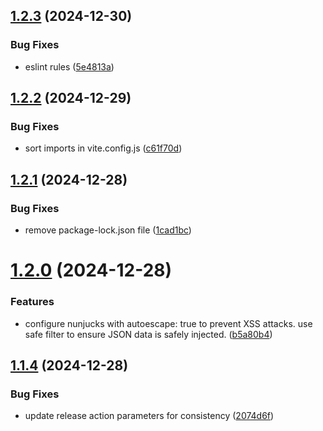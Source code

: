 ## [1.2.3](https://github.com/biemch/biem-template-utils/compare/1.2.2...1.2.3) (2024-12-30)


### Bug Fixes

* eslint rules ([5e4813a](https://github.com/biemch/biem-template-utils/commit/5e4813abe4499535f2a6c26de0297046e29c280e))



## [1.2.2](https://github.com/biemch/biem-template-utils/compare/1.2.1...1.2.2) (2024-12-29)


### Bug Fixes

* sort imports in vite.config.js ([c61f70d](https://github.com/biemch/biem-template-utils/commit/c61f70d4c72c75cd53148ca969265b41aa0db4f1))



## [1.2.1](https://github.com/biemch/biem-template-utils/compare/1.2.0...1.2.1) (2024-12-28)


### Bug Fixes

* remove package-lock.json file ([1cad1bc](https://github.com/biemch/biem-template-utils/commit/1cad1bc3213c5fee68ed11a13f9321b97b12f8f9))



# [1.2.0](https://github.com/biemch/biem-template-utils/compare/1.1.4...1.2.0) (2024-12-28)


### Features

* configure nunjucks with autoescape: true to prevent XSS attacks. use safe filter to ensure JSON data is safely injected. ([b5a80b4](https://github.com/biemch/biem-template-utils/commit/b5a80b459ac332fc757bf8e6ab1d3b39b70ad286))



## [1.1.4](https://github.com/biemch/biem-template-utils/compare/1.1.3...1.1.4) (2024-12-28)


### Bug Fixes

* update release action parameters for consistency ([2074d6f](https://github.com/biemch/biem-template-utils/commit/2074d6fc9c70f4163db192aeffaa89c8a7db041c))



